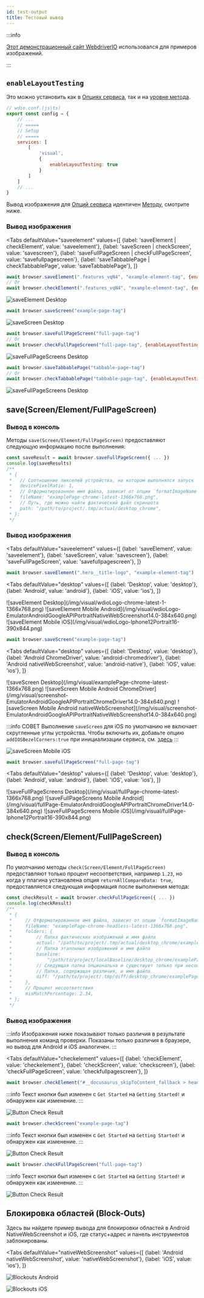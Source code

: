 ```yaml
---
id: test-output
title: Тестовый вывод
---
```


:::info

[Этот демонстрационный сайт WebdriverIO](https://guinea-pig.webdriver.io/image-compare.html) использовался для примеров изображений.

:::

## `enableLayoutTesting`

Это можно установить как в [Опциях сервиса](./service-options#enablelayouttesting), так и на [уровне метода](./method-options).

```js
// wdio.conf.(js|ts)
export const config = {
    // ...
    // =====
    // Setup
    // =====
    services: [
        [
            'visual',
            {
                enableLayoutTesting: true
            }
        ]
    ]
    // ...
}
```

Вывод изображения для [Опций сервиса](./service-options#enablelayouttesting) идентичен [Методу](./method-options), смотрите ниже.

### Вывод изображения

<Tabs
    defaultValue="saveelement"
    values={[
        {label: 'saveElement | checkElement', value: 'saveelement'},
        {label: 'saveScreen | checkScreen', value: 'savescreen'},
        {label: 'saveFullPageScreen | checkFullPageScreen', value: 'savefullpagescreen'},
        {label: 'saveTabbablePage | checkTabbablePage', value: 'saveTabbablePage'},
    ]}
>
<TabItem value="saveelement">

```js
await browser.saveElement(".features_vqN4", "example-element-tag", {enableLayoutTesting: true})
// Or
await browser.checkElement(".features_vqN4", "example-element-tag", {enableLayoutTesting: true})
```

![saveElement Desktop](/img/visual/layout-element-local-chrome-latest-1366x768.png)

</TabItem>

<TabItem value="savescreen">

```js
await browser.saveScreen("example-page-tag")
```

![saveScreen Desktop](/img/visual/layout-viewportScreenshot-chrome-latest-1366x768.png)

</TabItem>

<TabItem value="savefullpagescreen">

```js
await browser.saveFullPageScreen("full-page-tag")
// Or
await browser.checkFullPageScreen("full-page-tag", {enableLayoutTesting: true})
```

![saveFullPageScreens Desktop](/img/visual/layout-fullPage-chrome-latest-1366x768.png)

</TabItem>

<TabItem value="saveTabbablePage">

```js
await browser.saveTabbablePage("tabbable-page-tag")
// Or
await browser.checkTabbablePage("tabbable-page-tag", {enableLayoutTesting: true})
```

![saveFullPageScreens Desktop](/img/visual/layout-tabbable-chrome-latest-1366x768.png)

</TabItem>
</Tabs>


## save(Screen/Element/FullPageScreen)

### Вывод в консоль

Методы `save(Screen/Element/FullPageScreen)` предоставляют следующую информацию после выполнения:

```js
const saveResult = await browser.saveFullPageScreen({ ... })
console.log(saveResults)
/**
 * {
 *   // Соотношение пикселей устройства, на котором выполнялся запуск
 *   devicePixelRatio: 1,
 *   // Отформатированное имя файла, зависит от опции `formatImageName`
 *   fileName: "examplePage-chrome-latest-1366x768.png",
 *   // Путь, где можно найти фактический файл скриншота
 *   path: "/path/to/project/.tmp/actual/desktop_chrome",
 * };
 */
```

### Вывод изображения

<Tabs
    defaultValue="saveelement"
    values={[
        {label: 'saveElement', value: 'saveelement'},
        {label: 'saveScreen', value: 'savescreen'},
        {label: 'saveFullPageScreen', value: 'savefullpagescreen'},
    ]}
>
<TabItem value="saveelement">

```js
await browser.saveElement(".hero__title-logo", "example-element-tag")
```

<Tabs
    defaultValue="desktop"
    values={[
        {label: 'Desktop', value: 'desktop'},
        {label: 'Android', value: 'android'},
        {label: 'iOS', value: 'ios'},
    ]}
>
<TabItem value="desktop">
![saveElement Desktop](/img/visual/wdioLogo-chrome-latest-1-1366x768.png)
</TabItem>
<TabItem value="android">
![saveElement Mobile Android](/img/visual/wdioLogo-EmulatorAndroidGoogleAPIPortraitNativeWebScreenshot14.0-384x640.png)
</TabItem>
<TabItem value="ios">
![saveElement Mobile iOS](/img/visual/wdioLogo-Iphone12Portrait16-390x844.png)
</TabItem>
</Tabs>
</TabItem>

<TabItem value="savescreen">

```js
await browser.saveScreen("example-page-tag")
```

<Tabs
    defaultValue="desktop"
    values={[
        {label: 'Desktop', value: 'desktop'},
        {label: 'Android ChromeDriver', value: 'android-chromedriver'},
        {label: 'Android nativeWebScreenshot', value: 'android-native'},
        {label: 'iOS', value: 'ios'},
    ]}
>
<TabItem value="desktop">
![saveScreen Desktop](/img/visual/examplePage-chrome-latest-1366x768.png)
</TabItem>
<TabItem value="android-chromedriver">
![saveScreen Mobile Android ChromeDriver](/img/visual/screenshot-EmulatorAndroidGoogleAPIPortraitChromeDriver14.0-384x640.png)
</TabItem>
<TabItem value="android-native">
![saveScreen Mobile Android nativeWebScreenshot](/img/visual/screenshot-EmulatorAndroidGoogleAPIPortraitNativeWebScreenshot14.0-384x640.png)
</TabItem>
<TabItem value="ios">

:::info СОВЕТ
Выполнение `saveScreen` для iOS по умолчанию не включает скругленные углы устройства. Чтобы включить их, добавьте опцию `addIOSBezelCorners:true` при инициализации сервиса, см. [здесь](./service-options#addiosbezelcorners)
:::

![saveScreen Mobile iOS](/img/visual/screenshot-Iphone12Portrait15-390x844.png)
</TabItem>
</Tabs>
</TabItem>

<TabItem value="savefullpagescreen">

```js
await browser.saveFullPageScreen("full-page-tag")
```

<Tabs
    defaultValue="desktop"
    values={[
        {label: 'Desktop', value: 'desktop'},
        {label: 'Android', value: 'android'},
        {label: 'iOS', value: 'ios'},
    ]}
>
<TabItem value="desktop">
![saveFullPageScreens Desktop](/img/visual/fullPage-chrome-latest-1366x768.png)
</TabItem>
<TabItem value="android">
![saveFullPageScreens Mobile Android](/img/visual/fullPage-EmulatorAndroidGoogleAPIPortraitChromeDriver14.0-384x640.png)
</TabItem>
<TabItem value="ios">
![saveFullPageScreens Mobile iOS](/img/visual/fullPage-Iphone12Portrait16-390x844.png)
</TabItem>
</Tabs>
</TabItem>
</Tabs>

## check(Screen/Element/FullPageScreen)

### Вывод в консоль

По умолчанию методы `check(Screen/Element/FullPageScreen)` предоставляют только процент несоответствия, например `1.23`, но когда у плагина установлена опция `returnAllCompareData: true`, предоставляется следующая информация после выполнения метода:

```js
const checkResult = await browser.checkFullPageScreen({ ... })
console.log(checkResult)
/**
 * {
 *     // Отформатированное имя файла, зависит от опции `formatImageName`
 *     fileName: "examplePage-chrome-headless-latest-1366x768.png",
 *     folders: {
 *         // Папка фактических изображений и имя файла
 *         actual: "/path/to/project/.tmp/actual/desktop_chrome/examplePage-chrome-headless-latest-1366x768.png",
 *         // Папка эталонных изображений и имя файла
 *         baseline:
 *             "/path/to/project/localBaseline/desktop_chrome/examplePage-chrome-headless-latest-1366x768.png",
 *         // Следующая папка опциональна и существует только при несоответствии
 *         // Папка, содержащая различия, и имя файла
 *         diff: "/path/to/project/.tmp/diff/desktop_chrome/examplePage-chrome-headless-latest-1366x768.png",
 *     },
 *     // Процент несоответствия
 *     misMatchPercentage: 2.34,
 * };
 */
```

### Вывод изображения

:::info
Изображения ниже показывают только различия в результате выполнения команд проверки. Показаны только различия в браузере, но вывод для Android и iOS аналогичен.
:::

<Tabs
    defaultValue="checkelement"
    values={[
        {label: 'checkElement', value: 'checkelement'},
        {label: 'checkScreen', value: 'checkscreen'},
        {label: 'checkFullPageScreen', value: 'checkfullpagescreen'},
    ]}
>
<TabItem value="checkelement">

```js
await browser.checkElement("#__docusaurus_skipToContent_fallback > header > div > div.buttons_pzbO > a:nth-child(1)", "example-element-tag")
```

:::info
Текст кнопки был изменен с `Get Started` на `Getting Started!` и обнаружен как изменение.
:::

![Button Check Result](/img/visual/button-check.png)
</TabItem>

<TabItem value="checkscreen">

```js
await browser.checkScreen("example-page-tag")
```

:::info
Текст кнопки был изменен с `Get Started` на `Getting Started!` и обнаружен как изменение.
:::

![Button Check Result](/img/visual/screen-check.png)

</TabItem>

<TabItem value="checkfullpagescreen">

```js
await browser.checkFullPageScreen("full-page-tag")
```

:::info
Текст кнопки был изменен с `Get Started` на `Getting Started!` и обнаружен как изменение.
:::

![Button Check Result](/img/visual/fullpage-check.png)

</TabItem>

</Tabs>

## Блокировка областей (Block-Outs)

Здесь вы найдете пример вывода для блокировки областей в Android NativeWebScreenshot и iOS, где статус+адрес и панель инструментов заблокированы.

<Tabs
    defaultValue="nativeWebScreenshot"
    values={[
        {label: 'Android nativeWebScreenshot', value: 'nativeWebScreenshot'},
        {label: 'iOS', value: 'ios'},
    ]}
>
<TabItem value="nativeWebScreenshot">

![Blockouts Android](/img/visual/android.blockouts.png)

</TabItem>

<TabItem value="ios">

![Blockouts iOS](/img/visual/ios.blockouts.png)

</TabItem>

</Tabs>